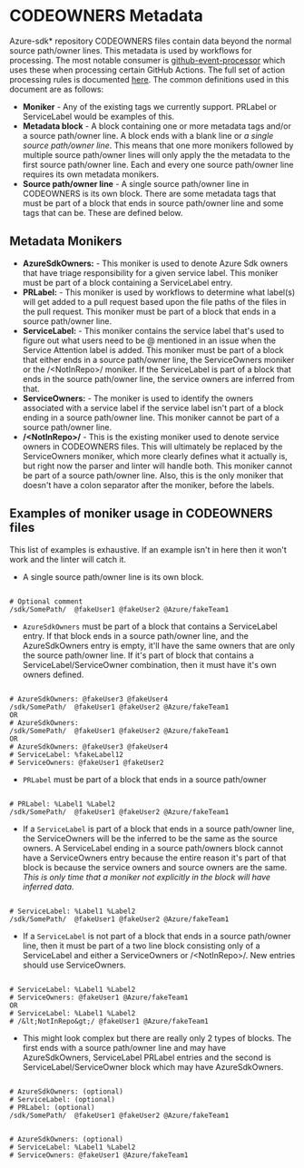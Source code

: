 # CODEOWNERS Metadata

Azure-sdk* repository CODEOWNERS files contain data beyond the normal source path/owner lines. This metadata is used by workflows for processing. The most notable consumer is [github-event-processor](https://github.com/Azure/azure-sdk-tools/tree/main/tools/github-event-processor) which uses these when processing certain GitHub Actions. The full set of action processing rules is documented [here](https://github.com/Azure/azure-sdk-tools/blob/main/tools/github-event-processor/RULES.md). The common definitions used in this document are as follows:

- **Moniker** - Any of the existing tags we currently support. PRLabel or ServiceLabel would be examples of this.
- **Metadata block** - A block containing one or more metadata tags and/or a source path/owner line. A block ends with a blank line or _a single source path/owner line_. This means that one more monikers followed by multiple source path/owner lines will only apply the the metadata to the first source path/owner line. Each and every one source path/owner line requires its own metadata monikers.
- **Source path/owner line** - A single source path/owner line in CODEOWNERS is its own block. There are some metadata tags that must be part of a block that ends in source path/owner line and some tags that can be. These are defined below.

## Metadata Monikers

- **AzureSdkOwners:** - This moniker is used to denote Azure Sdk owners that have triage responsibility for a given service label. This moniker must be part of a block containing a ServiceLabel entry.
- **PRLabel:** - This moniker is used by workflows to determine what label(s) will get added to a pull request based upon the file paths of the files in the pull request. This moniker must be part of a block that ends in a source path/owner line.
- **ServiceLabel:** - This moniker contains the service label that's used to figure out what users need to be @ mentioned in an issue when the Service Attention label is added. This moniker must be part of a block that either ends in a source path/owner line, the ServiceOwners moniker or the /&lt;NotInRepo&gt;/ moniker. If the ServiceLabel is part of a block that ends in the source path/owner line, the service owners are inferred from that.
- **ServiceOwners:** - The moniker is used to identify the owners associated with a service label if the service label isn't part of a block ending in a source path/owner line. This moniker cannot be part of a source path/owner line.
- **/&lt;NotInRepo&gt;/** - This is the existing moniker used to denote service owners in CODEOWNERS files. This will ultimately be replaced by the ServiceOwners moniker, which more clearly defines what it actually is, but right now the parser and linter will handle both. This moniker cannot be part of a source path/owner line. Also, this is the only moniker that doesn't have a colon separator after the moniker, before the labels.

## Examples of moniker usage in CODEOWNERS files

This list of examples is exhaustive. If an example isn't in here then it won't work and the linter will catch it.

- A single source path/owner line is its own block.

```text

# Optional comment
/sdk/SomePath/  @fakeUser1 @fakeUser2 @Azure/fakeTeam1

```

- `AzureSdkOwners` must be part of a block that contains a ServiceLabel entry. If that block ends in a source path/owner line, and the AzureSdkOwners entry is empty, it'll have the same owners that are only the source path/owner line. If it's part of block that contains a ServiceLabel/ServiceOwner combination, then it must have it's own owners defined.

```text

# AzureSdkOwners: @fakeUser3 @fakeUser4
/sdk/SomePath/  @fakeUser1 @fakeUser2 @Azure/fakeTeam1
OR
# AzureSdkOwners:
/sdk/SomePath/  @fakeUser1 @fakeUser2 @Azure/fakeTeam1
OR
# AzureSdkOwners: @fakeUser3 @fakeUser4
# ServiceLabel: %fakeLabel12
# ServiceOwners: @fakeUser1 @fakeUser2

```

- `PRLabel` must be part of a block that ends in a source path/owner

```text

# PRLabel: %Label1 %Label2
/sdk/SomePath/  @fakeUser1 @fakeUser2 @Azure/fakeTeam1

```

- If a `ServiceLabel` is part of a block that ends in a source path/owner line, the ServiceOwners will be the inferred to be the same as the source owners. A ServiceLabel ending in a source path/owners block cannot have a ServiceOwners entry because the entire reason it's part of that block is because the service owners and source owners are the same. _This is only time that a moniker not explicitly in the block will have inferred data._

```text

# ServiceLabel: %Label1 %Label2
/sdk/SomePath/  @fakeUser1 @fakeUser2 @Azure/fakeTeam1

```

- If a `ServiceLabel` is not part of a block that ends in a source path/owner line, then it must be part of a two line block consisting only of a ServiceLabel and either a ServiceOwners or /&lt;NotInRepo&gt;/. New entries should use ServiceOwners.

```text

# ServiceLabel: %Label1 %Label2
# ServiceOwners: @fakeUser1 @Azure/fakeTeam1
OR
# ServiceLabel: %Label1 %Label2
# /&lt;NotInRepo&gt;/ @fakeUser1 @Azure/fakeTeam1

```

- This might look complex but there are really only 2 types of blocks. The first ends with a source path/owner line and may have AzureSdkOwners, ServiceLabel PRLabel entries and the second is ServiceLabel/ServiceOwner block which may have AzureSdkOwners.

```text

# AzureSdkOwners: (optional)
# ServiceLabel: (optional)
# PRLabel: (optional)
/sdk/SomePath/  @fakeUser1 @fakeUser2 @Azure/fakeTeam1

```

```text

# AzureSdkOwners: (optional)
# ServiceLabel: %Label1 %Label2
# ServiceOwners: @fakeUser1 @Azure/fakeTeam1

```
